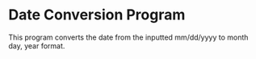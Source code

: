 <h1>Date Conversion Program</h1>
<p>This program converts the date from the inputted mm/dd/yyyy to month day, year format.</p>